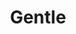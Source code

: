 ---
title: Gentle
description:
category: NSFW
price: 
images: 
    - /assets/img/available/nsfw12.jpg
---